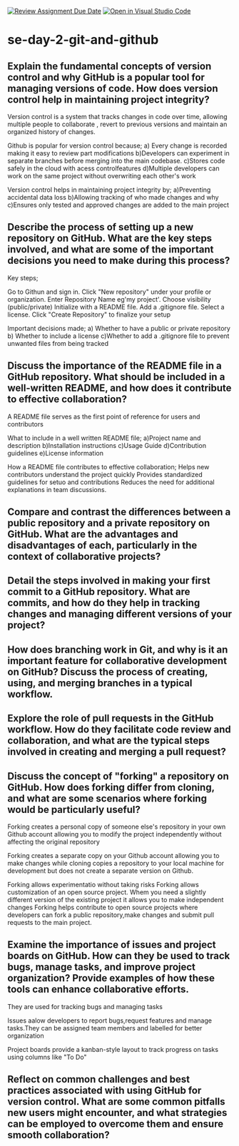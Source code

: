 [![Review Assignment Due Date](https://classroom.github.com/assets/deadline-readme-button-22041afd0340ce965d47ae6ef1cefeee28c7c493a6346c4f15d667ab976d596c.svg)](https://classroom.github.com/a/8wgCKhpZ)
[![Open in Visual Studio Code](https://classroom.github.com/assets/open-in-vscode-2e0aaae1b6195c2367325f4f02e2d04e9abb55f0b24a779b69b11b9e10269abc.svg)](https://classroom.github.com/online_ide?assignment_repo_id=18411866&assignment_repo_type=AssignmentRepo)
# se-day-2-git-and-github
## Explain the fundamental concepts of version control and why GitHub is a popular tool for managing versions of code. How does version control help in maintaining project integrity?

Version control is a system that tracks changes in code over time, allowing multiple people to collaborate , revert to previous versions and maintain an organized history of changes.

Github is popular for version control because;
a) Every change is recorded making it easy to review part modifications
b)Developers can experiment in separate branches before merging into the main codebase.
c)Stores code safely in the cloud with acess controlfeatures 
d)Multiple developers can work on the same project without overwriting each other's work

Version control helps in maintaining project integrity by;
a)Preventing accidental data loss
b)Allowing tracking of who made changes and why
c)Ensures only tested and approved changes are added to the main project

## Describe the process of setting up a new repository on GitHub. What are the key steps involved, and what are some of the important decisions you need to make during this process?
Key steps;

Go to Githun and sign in.  Click "New repository" under your profile or organization.   Enter Repository Name eg'my project'.    Choose visibility (public/private)   Initialize with a README file.   Add a .gitignore file.   Select a license.    Click "Create Repository" to finalize your setup

Important decisions made;
a) Whether to have a public or private repository
b) Whether to include a license 
c)Whether to add a .gitignore file to prevent unwanted files from being tracked

## Discuss the importance of the README file in a GitHub repository. What should be included in a well-written README, and how does it contribute to effective collaboration?

A README file serves as the first point of reference for users and contributors

What to include in a well written README file;
a)Project name and description
b)Installation instructions
c)Usage Guide
d)Contribution guidelines
e)License information

How a README file contributes to effective collaboration;
Helps new contributors understand the project quickly
Provides standardized guidelines for setuo and contributions
Reduces the need for additional explanations in team discussions.
## Compare and contrast the differences between a public repository and a private repository on GitHub. What are the advantages and disadvantages of each, particularly in the context of collaborative projects?

## Detail the steps involved in making your first commit to a GitHub repository. What are commits, and how do they help in tracking changes and managing different versions of your project?

## How does branching work in Git, and why is it an important feature for collaborative development on GitHub? Discuss the process of creating, using, and merging branches in a typical workflow.

## Explore the role of pull requests in the GitHub workflow. How do they facilitate code review and collaboration, and what are the typical steps involved in creating and merging a pull request?

## Discuss the concept of "forking" a repository on GitHub. How does forking differ from cloning, and what are some scenarios where forking would be particularly useful?

Forking creates a personal copy of someone else's repository in your own Github account allowing you to modify the project independently without affecting the original repository 

Forking creates a separate copy on your Github account allowing you to make changes while cloning copies a repository to your local machine for development but does not create a separate version on Github.

Forking allows experimentatio without taking risks
Forking allows customization of an open source project. Whem you need a slightly different version of the existing project it allows you to make independent changes
Forking helps contribute to open source projects where developers can fork a public repository,make changes and submit pull requests to the main project.
## Examine the importance of issues and project boards on GitHub. How can they be used to track bugs, manage tasks, and improve project organization? Provide examples of how these tools can enhance collaborative efforts.
They are used for tracking bugs and managing tasks

Issues aalow developers to report bugs,request features and manage tasks.They can be assigned team members and labelled for better organization

Project boards provide a kanban-style layout to track progress on tasks using columns like "To Do"


## Reflect on common challenges and best practices associated with using GitHub for version control. What are some common pitfalls new users might encounter, and what strategies can be employed to overcome them and ensure smooth collaboration?
